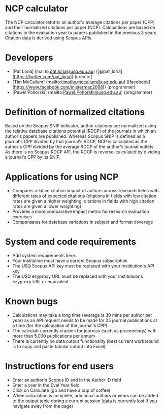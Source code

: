NCP calculator
==================
The NCP calculator returns an author's average citations per paper (CPP) and their normalized citations per paper (NCP). Calcualtions are based on citations in the evaluation year to papers published in the previous 3 years. Citation data is derived using Scopus APIs.

Developers
==================
- [Pat Loria] (mailto:pat.loria@usq.edu.au) ([@pat_loria] (https://twitter.com/pat_loria)) (creator)
- [Tim McCallum] (mailto:timothy.mccallum@usq.edu.au) ([facebook] (https://www.facebook.com/mistermac2008)) (programmer)
- [Pawel Pohorski] (mailto:Pawel.Pohorski@usq.edu.au) (programmer)

Definition of normalized citations
==================
Based on the Scopus SNIP indicator, author citations are normalized using the relative database citations potential (RDCP) of the journals in which an author's papers are published. Whereas Scopus SNIP is defined as a journal's CPP divided by that journal's RDCP, NCP is calculated as the author's CPP divided by the average RDCP of the author's journal outlets. As there is no Scopus RDCP API, the RDCP is reverse-calculated by dividing a journal's CPP by its SNIP.

Applications for using NCP
==================
- Compares relative citation impact of authors across research fields with different rates of expected citations (citations in fields with low citation rates are given a higher weighting; citations in fields with high citation rates are given a lower weighting)
- Provides a more comparative impact metric for research evaluation exercises
- Compensates for database variations in subject and format coverage

System and code requirements
==================
- Add system requirements here...
- Your institution must have a current Scopus subscription
- The USQ Scopus API key must be replaced with your institiution's API key
- The USQ ezyproxy URL must be replaced with your institutuions ezyproxy URL or equivalent

Known bugs
==================
- Calculations may take a long time (average is 30 mins per author per year) as an API request needs to be made for 25 journal publications at a time (for the calculation of the journal's CPP)
- The calculatr currently crashes for journlas (such as proceedings) with more than 5,000 publications per annum
- There is currently no data output functionality (best current workaround is to copy and paste tabular output into Excel)

Instructions for end users
==================
- Enter an author's Scopus ID and in the Author ID field
- Enter a year in the Eval Year field
- Click on Calculate (go and have a cup of coffee)
- When calculation is complete, additional authors or years can be added to the output table during a current session (data is currently lost if you navigate away from the page)
